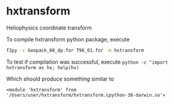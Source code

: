 # hxtransform
Heliophysics coordinate transform 

To compile hxtransform python package, execute
```bash  
f2py -c Geopack_08_dp.for T96_01.for -m hxtransform
```

To test if compilation was successful, execute
``` python -c "import hxtransform as hx; help(hx) ```

Which should produce something similar to 
```
<module 'hxtransform' from '/Users/user/hxtransform/hxtransform.cpython-38-darwin.so'> 
``` 
